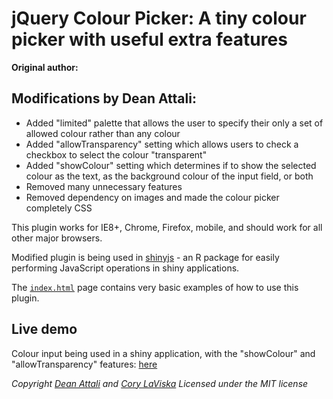 # jQuery Colour Picker: A tiny colour picker with useful extra features

**Original author:**  

## Modifications by Dean Attali:  

- Added "limited" palette that allows the user to specify their only a set of allowed colour rather than any colour
- Added "allowTransparency" setting which allows users to check a checkbox to select the colour "transparent"
- Added "showColour" setting which determines if to show the selected colour as the text, as the background colour of the input field, or both
- Removed many unnecessary features 
- Removed dependency on images and made the colour picker completely CSS

This plugin works for IE8+, Chrome, Firefox, mobile, and should work for all other major browsers.

Modified plugin is being used in [shinyjs](https://github.com/daattali/shinyjs/) - an R package for easily performing JavaScript operations in shiny applications.

The [`index.html`](./index.html) page contains very basic examples of how to use this plugin.

## Live demo

Colour input being used in a shiny application, with the "showColour" and "allowTransparency" features: [here](http://daattali.com/shiny/colourInput/)

_Copyright [Dean Attali](http://deanattali.com) and [Cory LaViska](http://www.abeautifulsite.net/)_
_Licensed under the MIT license_
